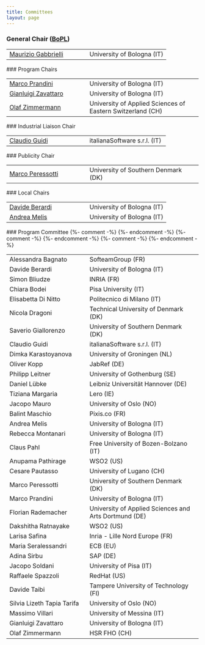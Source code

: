 ```yaml
---
title: Committees
layout: page
---
```


<div class="container"></div>

<!-- Order names alphabetically by surname -->

<style> td{min-width:12em} td+td{padding-left:10px;}</style>

### General Chair (<a href="https://bopl.cs.unibo.it" target="_blank" title="BOlogna Federated Conference on Programming Languages">BoPL</a>)
<table>
  <tbody>
    <tr><td><a href="http://www.cs.unibo.it/~gabbri/">Maurizio Gabbrielli</a></td><td>University of Bologna (IT)</td></tr>
  </tbody>
</table>
### Program Chairs
<table>
  <tbody>
    <tr><td><a href="https://www.unibo.it/sitoweb/marco.prandini/en">Marco Prandini</a></td><td>University of Bologna (IT)</td></tr>
    <tr><td><a href="https://www.unibo.it/sitoweb/gianluigi.zavattaro/en">Gianluigi Zavattaro</a></td><td>University of Bologna (IT)</td></tr>
    <tr><td><a href="https://ifs.hsr.ch/Olaf-Zimmermann.11623.0.html">Olaf Zimmermann</a></td><td>University of Applied Sciences of Eastern Switzerland (CH)</td></tr>
  </tbody>
</table>
###	Industrial Liaison Chair
<table>
  <tbody>
    <tr><td><a href="http://claudioguidi.blogspot.com/">Claudio Guidi</a></td><td>italianaSoftware s.r.l. (IT)</td></tr>
  </tbody>
</table>
### Publicity Chair
<table>
  <tbody>
    <tr><td><a href="https://marcoperessotti.com">Marco Peressotti</a></td><td>University of Southern Denmark (DK)</td></tr>
  </tbody>
</table>
### Local Chairs
<table>
  <tbody>
    <tr><td><a href="https://www.unibo.it/sitoweb/mario.bravetti/en">Davide Berardi</a></td><td>University of Bologna (IT)</td></tr>
    <tr><td><a href="https://www.unibo.it/sitoweb/a.melis">Andrea Melis</a></td><td>University of Bologna (IT)</td></tr>
  </tbody>
</table>
### Program Committee

<table>
  <tbody>
    <tr><td>Alessandra Bagnato</td><td>SofteamGroup (FR)</td></tr>
    <tr><td>Davide Berardi</td><td>University of Bologna (IT)</td></tr>
    <tr><td>Simon Bliudze</td><td>INRIA (FR)</td></tr>
    <tr><td>Chiara Bodei</td><td>Pisa University (IT)</td></tr>
    <tr><td>Elisabetta Di Nitto</td><td>Politecnico di Milano (IT)</td></tr>
    <tr><td>Nicola Dragoni</td><td>Technical University of Denmark (DK)</td></tr>
    <tr><td>Saverio Giallorenzo</td><td>University of Southern Denmark (DK)</td></tr>
    {%- comment -%}
    <tr><td>Claudio Guidi</td><td>italianaSoftware s.r.l. (IT)</td></tr>
    {%- endcomment -%}
    <tr><td>Dimka Karastoyanova</td><td>University of Groningen (NL)</td></tr>
    <tr><td>Oliver Kopp</td><td>JabRef (DE)</td></tr>
    <tr><td>Philipp Leitner</td><td>University of Gothenburg (SE)</td></tr>
    <tr><td>Daniel Lübke</td><td>Leibniz Universität Hannover (DE)</td></tr>
    <tr><td>Tiziana Margaria</td><td>Lero (IE)</td></tr>
    <tr><td>Jacopo Mauro</td><td>University of Oslo (NO)</td></tr>
    <tr><td>Balint Maschio</td><td>Pixis.co (FR)</td></tr>
    <tr><td>Andrea Melis</td><td>University of Bologna (IT)</td></tr>
    <tr><td>Rebecca Montanari</td><td>University of Bologna (IT)</td></tr>
    <tr><td>Claus Pahl</td><td>Free University of Bozen-Bolzano (IT)</td></tr>
    <tr><td>Anupama Pathirage</td><td>WSO2 (US)</td></tr>
    <tr><td>Cesare Pautasso</td><td>University of Lugano (CH)</td></tr>
    <tr><td>Marco Peressotti</td><td>University of Southern Denmark (DK)</td></tr>
    {%- comment -%}
    <tr><td>Marco Prandini</td><td>University of Bologna (IT)</td></tr>
    {%- endcomment -%}
    <tr><td>Florian Rademacher</td><td>University of Applied Sciences and Arts Dortmund (DE)</td></tr>
    <tr><td>Dakshitha Ratnayake</td><td>WSO2 (US)</td></tr>
    <tr><td>Larisa Safina</td><td>Inria - Lille Nord Europe (FR)</td></tr>
    <tr><td>Maria Seralessandri </td><td>ECB (EU)</td></tr>
    <tr><td>Adina Sirbu</td><td>SAP (DE)</td></tr>
    <tr><td>Jacopo Soldani</td><td>University of Pisa (IT)</td></tr>
    <tr><td>Raffaele Spazzoli</td><td>RedHat (US)</td></tr>
    <tr><td>Davide Taibi</td><td>Tampere University of Technology (FI)</td></tr>
    <tr><td>Silvia Lizeth Tapia Tarifa</td><td>University of Oslo (NO)</td></tr>
    <tr><td>Massimo Villari</td><td>University of Messina (IT)</td></tr>
    {%- comment -%}
    <tr><td>Gianluigi Zavattaro</td><td>University of Bologna (IT)</td></tr>
    <tr><td>Olaf Zimmermann</td><td>HSR FHO (CH)</td></tr>
    {%- endcomment -%}
  </tbody>
</table>